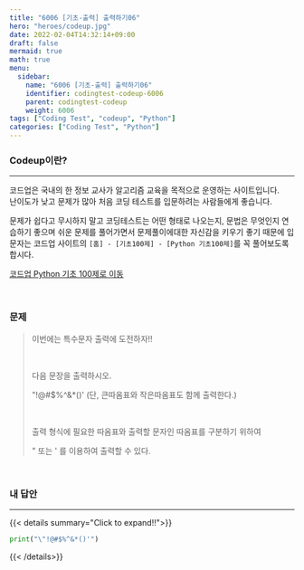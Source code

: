 ```yaml
---
title: "6006 [기초-출력] 출력하기06"
hero: "heroes/codeup.jpg"
date: 2022-02-04T14:32:14+09:00
draft: false
mermaid: true
math: true
menu:
  sidebar:
    name: "6006 [기초-출력] 출력하기06"
    identifier: codingtest-codeup-6006
    parent: codingtest-codeup
    weight: 6006
tags: ["Coding Test", "codeup", "Python"]
categories: ["Coding Test", "Python"]
---
```


### Codeup이란?
---
코드업은 국내의 한 정보 교사가 알고리즘 교육을 목적으로 운영하는 사이트입니다.\
난이도가 낮고 문제가 많아 처음 코딩 테스트를 입문하려는 사람들에게 좋습니다.

문제가 쉽다고 무시하지 말고 코딩테스트는 어떤 형태로 나오는지, 문법은 무엇인지 연습하기 좋으며 쉬운 문제를 풀어가면서 문제풀이에대한 자신감을 키우기 좋기 때문에 입문자는 코드업 사이트의 `[홈] - [기초100제] - [Python 기초100제]`를 꼭 풀어보도록 합시다.

[코드업 Python 기초 100제로 이동](https://codeup.kr/problemsetsol.php?psid=33)


&nbsp;

### 문제

> 이번에는 특수문자 출력에 도전하자!!
> 
> &nbsp;
> 
> 다음 문장을 출력하시오.
> 
> "!@#$%^&*()'
> (단, 큰따옴표와 작은따옴표도 함께 출력한다.)
> 
>  &nbsp;
> 
> 출력 형식에 필요한 따옴표와 출력할 문자인 따옴표를 구분하기 위하여
> 
> \" 또는 \' 를 이용하여 출력할 수 있다.

&nbsp;

### 내 답안
---
{{< details summary="Click to expand!!">}}
```python
print("\"!@#$%^&*()'")
```
{{< /details>}}
